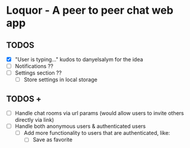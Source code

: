 # Loquor - A peer to peer chat web app

## TODOS

- [x] "User is typing..." kudos to danyelsalym for the idea
- [ ] Notifications ??
- [ ] Settings section ??
  - [ ] Store settings in local storage

## TODOS +

- [ ] Handle chat rooms via url params (would allow users to invite others directly via link)
- [ ] Handle both anonymous users & authenticated users
  - [ ] Add more functionality to users that are authenticated, like:
    - [ ] Save as favorite
